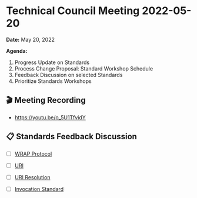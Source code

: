 Technical Council Meeting 2022-05-20
===

**Date:** May 20, 2022

**Agenda:**
1. Progress Update on Standards
2. Process Change Proposal: Standard Workshop Schedule
3. Feedback Discussion on selected Standards
4. Prioritize Standards Workshops


:clapper: Meeting Recording 
---
* https://youtu.be/o_5U1TfvidY

:clipboard: Standards Feedback Discussion
---
- [ ] [WRAP Protocol](https://github.com/polywrap/technical-council/issues/26)
- [ ] [URI](https://github.com/polywrap/technical-council/issues/27)
- [ ] [URI Resolution](https://github.com/polywrap/technical-council/issues/30)
- [ ] [Invocation Standard](https://github.com/polywrap/technical-council/issues/31)

